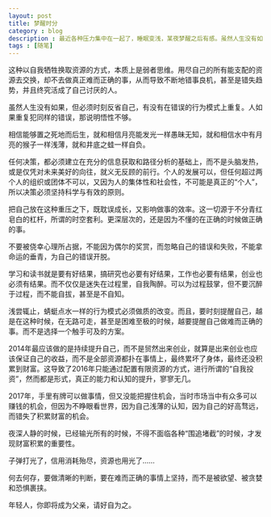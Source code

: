 ```yaml
---
layout: post
title: 梦醒时分
category : blog
description : 最近各种压力集中在一起了，睡眠变浅，某夜梦醒之后有感。虽然人生没有如果，但必须时刻反省自己，有没有在错误的行为模式上重复。人如果重复犯同样的错误，那说明悟性不够。任何决策，都必须建立在充分的信息获取和路径分析的基础上，而不是头脑发热，或是仅凭对未来美好的向往，就义无反顾的前行。个人的发展可以，但任何超过两个人的组织或团体不可以，又因为人的集体性和社会性，不可能是真正的“个人”，所以决策必须坚持科学与有效的原则。
tags : [随笔]
---
```


这种以自我牺牲换取资源的方式，本质上是弱者思维。用尽自己的所有能支配的资源去交换，却不去做真正难而正确的事，从而导致不断地错事良机，甚至是错失趋势，并且终究活成了自己讨厌的人。

虽然人生没有如果，但必须时刻反省自己，有没有在错误的行为模式上重复。人如果重复犯同样的错误，那说明悟性不够。

相信能够置之死地而后生，就和相信月亮能发光一样愚昧无知，就和相信水中有月亮的猴子一样浅薄，就和井底之蛙一样自负。

任何决策，都必须建立在充分的信息获取和路径分析的基础上，而不是头脑发热，或是仅凭对未来美好的向往，就义无反顾的前行。个人的发展可以，但任何超过两个人的组织或团体不可以，又因为人的集体性和社会性，不可能是真正的“个人”，所以决策必须坚持科学与有效的原则。

把自己放在这种重压之下，既耽误成长，又影响做事的效率。这一切源于不分青红皂白的杠杆，所谓的时空套利。更深层次的，还是因为不懂的在正确的时候做正确的事。

不要被侥幸心理所占据，不能因为偶尔的奖赏，而忽略自己的错误和失败，不能拿命运的垂青，为自己的错误开脱。

学习和读书就是要有好结果，搞研究也必要有好结果，工作也必要有结果，创业也必须有结果。而不仅仅是迷失在过程里，自我陶醉。可以为过程鼓掌，但不要沉醉于过程，而不能自拔，甚至是不自知。

浅尝辄止，蜻蜓点水一样的行为模式必须做质的改变。而且，要时刻提醒自己，越是在这种时候，在无路可走，甚至是困难至极的时候，越要提醒自己做难而正确的事。而不是选择一个触手可及的方案。

2014年最应该做的是持续提升自己，而不是贸然出来创业，就算是出来创业也应该保证自己的收益，而不是全部资源都扑在事情上，最终累坏了身体，最终还没积累到财富。这导致了2016年只能通过配置有限资源的方式，进行所谓的“自我投资”，然而都是形式，真正的能力和认知的提升，寥寥无几。

2017年，手里有牌可以做事情，但又没能把握住机会，当时市场当中有众多可以赚钱的机会，但因为不睁眼看世界，因为自己浅薄的认知，因为自己的好高骛远，而错失了积累财富的机会。

夜深人静的时候，已经输光所有的时候，不得不面临各种“围追堵截”的时候，才发现财富积累的重要性。

子弹打光了，信用消耗殆尽，资源也用光了……

何去何存，要做清晰的判断，要在难而正确的事情上坚持，而不是被欲望、被贪婪和恐惧裹挟。

年轻人，你即将成为父亲，请好自为之。
